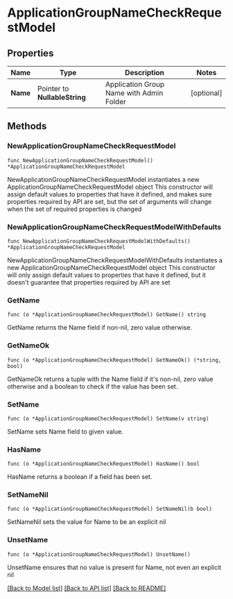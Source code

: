 # ApplicationGroupNameCheckRequestModel

## Properties

Name | Type | Description | Notes
------------ | ------------- | ------------- | -------------
**Name** | Pointer to **NullableString** | Application Group Name with Admin Folder | [optional] 

## Methods

### NewApplicationGroupNameCheckRequestModel

`func NewApplicationGroupNameCheckRequestModel() *ApplicationGroupNameCheckRequestModel`

NewApplicationGroupNameCheckRequestModel instantiates a new ApplicationGroupNameCheckRequestModel object
This constructor will assign default values to properties that have it defined,
and makes sure properties required by API are set, but the set of arguments
will change when the set of required properties is changed

### NewApplicationGroupNameCheckRequestModelWithDefaults

`func NewApplicationGroupNameCheckRequestModelWithDefaults() *ApplicationGroupNameCheckRequestModel`

NewApplicationGroupNameCheckRequestModelWithDefaults instantiates a new ApplicationGroupNameCheckRequestModel object
This constructor will only assign default values to properties that have it defined,
but it doesn't guarantee that properties required by API are set

### GetName

`func (o *ApplicationGroupNameCheckRequestModel) GetName() string`

GetName returns the Name field if non-nil, zero value otherwise.

### GetNameOk

`func (o *ApplicationGroupNameCheckRequestModel) GetNameOk() (*string, bool)`

GetNameOk returns a tuple with the Name field if it's non-nil, zero value otherwise
and a boolean to check if the value has been set.

### SetName

`func (o *ApplicationGroupNameCheckRequestModel) SetName(v string)`

SetName sets Name field to given value.

### HasName

`func (o *ApplicationGroupNameCheckRequestModel) HasName() bool`

HasName returns a boolean if a field has been set.

### SetNameNil

`func (o *ApplicationGroupNameCheckRequestModel) SetNameNil(b bool)`

 SetNameNil sets the value for Name to be an explicit nil

### UnsetName
`func (o *ApplicationGroupNameCheckRequestModel) UnsetName()`

UnsetName ensures that no value is present for Name, not even an explicit nil

[[Back to Model list]](../README.md#documentation-for-models) [[Back to API list]](../README.md#documentation-for-api-endpoints) [[Back to README]](../README.md)



